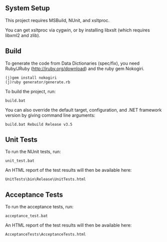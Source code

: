 System Setup
------------

This project requires MSBuild, NUnit, and xsltproc.

You can get xsltproc via cygwin, or by installing libxslt (which requires
libxml2 and zlib).


Build
-----
To generate the code from Data Dictionaries (spec/fix), you need Ruby/JRuby (http://jruby.org/download) and the ruby gem Nokogiri.

    (j)gem install nokogiri
    (j)ruby generator/generate.rb


To build the project, run:

    build.bat

You can also override the default target, configuration, and .NET framework version by giving command line arguments:

    build.bat Rebuild Release v3.5


Unit Tests
----------

To run the NUnit tests, run:

    unit_test.bat

An HTML report of the test results will then be available here:

    UnitTests\bin\Release\UnitTests.html


Acceptance Tests
----------

To run the acceptance tests, run:

    acceptance_test.bat

An HTML report of the test results will then be available here:

    AcceptanceTests\AcceptanceTests.html
